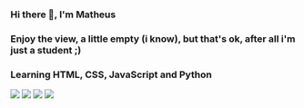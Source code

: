 ### Hi there 👋, I'm Matheus
### Enjoy the view, a little empty (i know), but that's ok, after all i'm just a student ;)
### Learning HTML, CSS, JavaScript and Python

<img src="https://cdn.jsdelivr.net/gh/devicons/devicon@latest/icons/html5/html5-original.svg" />
          
<img src="https://cdn.jsdelivr.net/gh/devicons/devicon@latest/icons/css3/css3-original.svg" />
          
<img src="https://cdn.jsdelivr.net/gh/devicons/devicon@latest/icons/javascript/javascript-original.svg" />
          
<img src="https://cdn.jsdelivr.net/gh/devicons/devicon@latest/icons/python/python-original.svg" />
          

<!--
**valeriotheus/valeriotheus** is a ✨ _special_ ✨ repository because its `README.md` (this file) appears on your GitHub profile.

Here are some ideas to get you started:

- 🔭 I’m currently working on ...
- 🌱 I’m currently learning ...
- 👯 I’m looking to collaborate on ...
- 🤔 I’m looking for help with ...
- 💬 Ask me about ...
- 📫 How to reach me: ...
- 😄 Pronouns: ...
- ⚡ Fun fact: ...
-->

